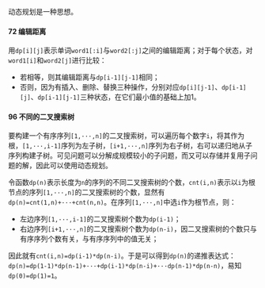 动态规划是一种思想。



#### 72 编辑距离

用`dp[i][j]`表示单词`word1[:i]`与`word2[:j]`之间的编辑距离；对于每个状态，对`word1[i]`和`word2[j]`进行比较：

- 若相等，则其编辑距离与`dp[i-1][j-1]`相同；
- 否则，因为有插入、删除、替换三种操作，分别对应`dp[i][j-1]`、`dp[i-1][j]`、`dp[i-1][j-1]`三种状态，在它们最小值的基础上加1。



#### 96 不同的二叉搜索树

要构建一个有序序列`[1,···,n]`的二叉搜索树，可以遍历每个数字`i`，将其作为根，`[1,···,i-1]`序列为左子树，`[i+1,···,n]`序列为右子树，右可以递归地从子序列构建子树。可见问题可以分解成规模较小的子问题，而又可以存储并复用子问题的解，因此可以使用动态规划。

令函数`dp(n)`表示长度为`n`的序列的不同二叉搜索树的个数，`cnt(i,n)`表示以`i`为根节点的序列`[1,···,n]`的二叉搜索树的个数，显然有`dp(n)=cnt(1,n)+···+cnt(n,n)`。在序列`[1,···,n]`中选`i`作为根节点，则：

- 左边序列`[1,···,i-1]`的二叉搜索树个数为`dp(i-1)`；
- 右边序列`[i+1,···,n]`的二叉搜索树个数为`dp(n-i)`，因二叉搜索树的个数只与有序序列个数有关，与有序序列中的值无关；

因此就有`cnt(i,n)=dp(i-1)*dp(n-i)`。于是可以得到`dp(n)`的递推表达式：`dp(n)=dp(1-1)*dp(n-1)+···+dp(i-1)*dp(n-i)+···dp(n-1)*dp(n-n)`，易知`dp(0)=dp(1)=1`。
